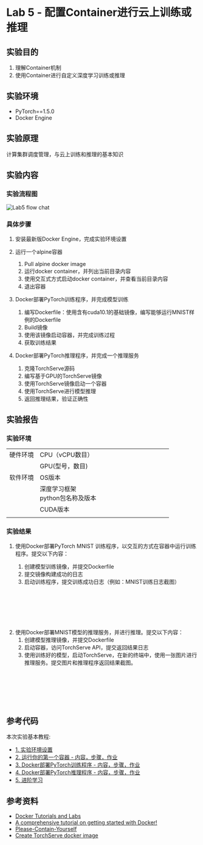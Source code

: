 # Lab 5 - 配置Container进行云上训练或推理

## 实验目的

1. 理解Container机制
2. 使用Container进行自定义深度学习训练或推理

## 实验环境

* PyTorch==1.5.0
* Docker Engine

## 实验原理

计算集群调度管理，与云上训练和推理的基本知识

## 实验内容

### 实验流程图

![](/imgs/Lab5-flow.png "Lab5 flow chat")

### 具体步骤

1.	安装最新版Docker Engine，完成实验环境设置

2.	运行一个alpine容器

    1. Pull alpine docker image
    2. 运行docker container，并列出当前目录内容
    3. 使用交互式方式启动docker container，并查看当前目录内容
    4. 退出容器

3.	Docker部署PyTorch训练程序，并完成模型训练

    1. 编写Dockerfile：使用含有cuda10.1的基础镜像，编写能够运行MNIST样例的Dockerfile
    2. Build镜像
    3. 使用该镜像启动容器，并完成训练过程
    4. 获取训练结果

4.	Docker部署PyTorch推理程序，并完成一个推理服务

    1. 克隆TorchServe源码
    2. 编写基于GPU的TorchServe镜像
    3. 使用TorchServe镜像启动一个容器
    4. 使用TorchServe进行模型推理
    5. 返回推理结果，验证正确性


## 实验报告

### 实验环境

||||
|--------|--------------|--------------------------|
|硬件环境|CPU（vCPU数目）|&nbsp; &nbsp; &nbsp; &nbsp; &nbsp; &nbsp; &nbsp; &nbsp; &nbsp; &nbsp; &nbsp; &nbsp; &nbsp; &nbsp; &nbsp; &nbsp; &nbsp; &nbsp; &nbsp; &nbsp; |
||GPU(型号，数目)||
|软件环境|OS版本||
||深度学习框架<br>python包名称及版本||
||CUDA版本||
||||

### 实验结果

1.	使用Docker部署PyTorch MNIST 训练程序，以交互的方式在容器中运行训练程序。提交以下内容：

    1. 创建模型训练镜像，并提交Dockerfile
    2. 提交镜像构建成功的日志
    3. 启动训练程序，提交训练成功日志（例如：MNIST训练日志截图）

<br/>

<br/>

<br/>

<br/>

<br/>

2.	使用Docker部署MNIST模型的推理服务，并进行推理。提交以下内容：
    1. 创建模型推理镜像，并提交Dockerfile
    2. 启动容器，访问TorchServe API，提交返回结果日志
    3. 使用训练好的模型，启动TorchServe，在新的终端中，使用一张图片进行推理服务。提交图片和推理程序返回结果截图。

<br/>

<br/>

<br/>

<br/>

<br/>

## 参考代码

本次实验基本教程:

* [1. 实验环境设置](./setup.md)
* [2. 运行你的第一个容器 - 内容，步骤，作业](./alpine.md)
* [3. Docker部署PyTorch训练程序 - 内容，步骤，作业](./train.md)
* [4. Docker部署PyTorch推理程序 - 内容，步骤，作业](./inference.md)
* [5. 进阶学习](./extend.md)

## 参考资料

* [Docker Tutorials and Labs](https://github.com/docker/labs/)
* [A comprehensive tutorial on getting started with Docker!](https://github.com/prakhar1989/docker-curriculum)
* [Please-Contain-Yourself](https://github.com/dylanlrrb/Please-Contain-Yourself)
* [Create TorchServe docker image](https://github.com/pytorch/serve/tree/master/docker)


